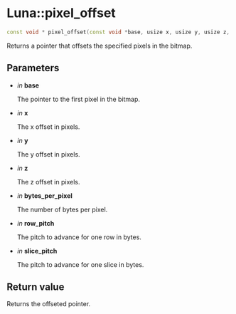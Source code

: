 # Luna::pixel_offset

```c++
const void * pixel_offset(const void *base, usize x, usize y, usize z, usize bytes_per_pixel, usize row_pitch, usize slice_pitch)
```

Returns a pointer that offsets the specified pixels in the bitmap. 



## Parameters
* *in* **base**

    The pointer to the first pixel in the bitmap. 

* *in* **x**

    The x offset in pixels. 

* *in* **y**

    The y offset in pixels. 

* *in* **z**

    The z offset in pixels. 

* *in* **bytes_per_pixel**

    The number of bytes per pixel. 

* *in* **row_pitch**

    The pitch to advance for one row in bytes. 

* *in* **slice_pitch**

    The pitch to advance for one slice in bytes. 

## Return value
Returns the offseted pointer. 

